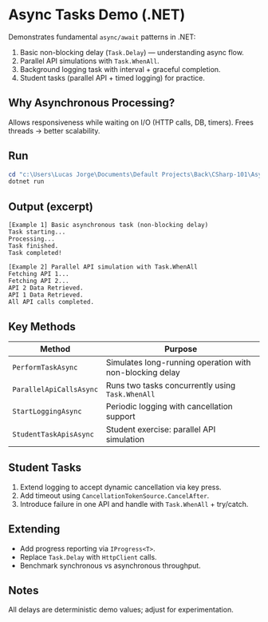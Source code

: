 # Async Tasks Demo (.NET)

Demonstrates fundamental `async/await` patterns in .NET:

1. Basic non-blocking delay (`Task.Delay`) — understanding async flow.
2. Parallel API simulations with `Task.WhenAll`.
3. Background logging task with interval + graceful completion.
4. Student tasks (parallel API + timed logging) for practice.

## Why Asynchronous Processing?
Allows responsiveness while waiting on I/O (HTTP calls, DB, timers). Frees threads → better scalability.

## Run
```powershell
cd "c:\Users\Lucas Jorge\Documents\Default Projects\Back\CSharp-101\AsyncTasksDemo"
dotnet run
```

## Output (excerpt)
```
[Example 1] Basic asynchronous task (non-blocking delay)
Task starting...
Processing...
Task finished.
Task completed!

[Example 2] Parallel API simulation with Task.WhenAll
Fetching API 1...
Fetching API 2...
API 2 Data Retrieved.
API 1 Data Retrieved.
All API calls completed.
```

## Key Methods
| Method | Purpose |
|--------|---------|
| `PerformTaskAsync` | Simulates long-running operation with non-blocking delay |
| `ParallelApiCallsAsync` | Runs two tasks concurrently using `Task.WhenAll` |
| `StartLoggingAsync` | Periodic logging with cancellation support |
| `StudentTaskApisAsync` | Student exercise: parallel API simulation |

## Student Tasks
1. Extend logging to accept dynamic cancellation via key press.
2. Add timeout using `CancellationTokenSource.CancelAfter`.
3. Introduce failure in one API and handle with `Task.WhenAll` + try/catch.

## Extending
- Add progress reporting via `IProgress<T>`.
- Replace `Task.Delay` with `HttpClient` calls.
- Benchmark synchronous vs asynchronous throughput.

## Notes
All delays are deterministic demo values; adjust for experimentation.
